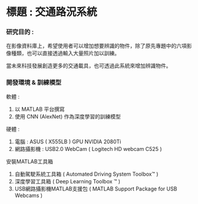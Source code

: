 # 標題 : 交通路況系統
### 研究目的 : 
在影像資料庫上，希望使用者可以增加想要辨識的物件，除了原先專題中的六項影像種類，也可以直接透過輸入大量照片加以訓練。

當未來科技發展創造更多的交通載具，也可透過此系統來增加辨識物件。

### 開發環境 & 訓練模型
軟體 : 
1. 以 MATLAB 平台撰寫
2. 使用 CNN (AlexNet) 作為深度學習的訓練模型

硬體 : 

1. 電腦 : ASUS ( X555LB ) GPU NVIDIA 2080Ti
2. 網路攝影機 : USB2.0 WebCam ( Logitech HD webcam C525 )

安裝MATLAB工具箱

1. 自動駕駛系統工具箱 ( Automated Driving System Toolbox™ )
2. 深度學習工具箱 ( Deep Learning Toolbox ™ )
3. USB網路攝影機MATLAB支援包 ( MATLAB Support Package for USB Webcams )

